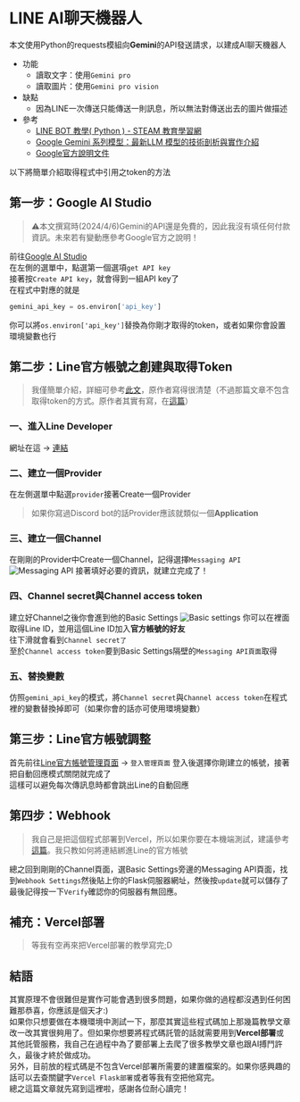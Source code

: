 # LINE AI聊天機器人
本文使用Python的requests模組向**Gemini**的API發送請求，以建成AI聊天機器人
* 功能
  * 讀取文字：使用`Gemini pro`
  * 讀取圖片：使用`Gemini pro vision`
* 缺點
  * 因為LINE一次傳送只能傳送一則訊息，所以無法對傳送出去的圖片做描述
* 參考
  * [LINE BOT 教學( Python ) - STEAM 教育學習網](https://steam.oxxostudio.tw/category/python/example/line-bot.html)
  * [Google Gemini 系列模型：最新LLM 模型的技術剖析與實作介紹](https://blog.infuseai.io/google-gemini-model-intro-a302d6ae87c3)
  * [Google官方說明文件](https://ai.google.dev/docs?hl=zh-tw)

以下將簡單介紹取得程式中引用之token的方法
## 第一步：Google AI Studio
> ⚠️本文撰寫時(2024/4/6)Gemini的API還是免費的，因此我沒有填任何付款資訊。未來若有變動應參考Google官方之說明！

前往[Google AI Studio](https://aistudio.google.com/)  
在左側的選單中，點選第一個選項`get API key`  
接著按`Create API key`，就會得到一組API key了  
在程式中對應的就是
```py
gemini_api_key = os.environ['api_key']
```
你可以將`os.environ['api_key']`替換為你剛才取得的token，或者如果你會設置環境變數也行

## 第二步：Line官方帳號之創建與取得Token
> 我僅簡單介紹，詳細可參考[此文](https://steam.oxxostudio.tw/category/python/example/line-developer.html)，原作者寫得很清楚（不過那篇文章不包含取得token的方式。原作者其實有寫，在[這篇](https://steam.oxxostudio.tw/category/python/example/line-webhook.html)）

### 一、進入Line Developer
網址在這 -> [連結](https://developers.line.biz/zh-hant/)
### 二、建立一個Provider
在左側選單中點選`provider`接著Create一個Provider
> 如果你寫過Discord bot的話Provider應該就類似一個**Application**

### 三、建立一個Channel 
在剛剛的Provider中Create一個Channel，記得選擇`Messaging API`
![Messaging API](https://scontent.frmq2-2.fna.fbcdn.net/v/t1.15752-9/433994174_1817362718729995_6580314643434535918_n.jpg?_nc_cat=100&ccb=1-7&_nc_sid=5f2048&_nc_ohc=7-ipoQoiP0kAb5H8cpX&_nc_ht=scontent.frmq2-2.fna&oh=03_AdV420sI2E3sfRHaeb4ryS09ZkZ9BGvrlej1OqEdu7BJYw&oe=6638402D)
接著填好必要的資訊，就建立完成了！
### 四、Channel secret與Channel access token
建立好Channel之後你會進到他的Basic Settings
![Basic settings](https://scontent-tpe1-1.xx.fbcdn.net/v/t1.15752-9/421071721_1171088150541307_8879639398150892167_n.jpg?_nc_cat=109&ccb=1-7&_nc_sid=5f2048&_nc_ohc=_e7g2rFHPzgAb4xg4GJ&_nc_ht=scontent-tpe1-1.xx&oh=03_AdUcFHYSFTNR0zSyfU126cWodzIc7fsJ2rfVcunJavynTA&oe=663821ED)
你可以在裡面取得Line ID，並用這個Line ID加入**官方帳號的好友**  
往下滑就會看到`Channel secret了`  
至於`Channel access token`要到Basic Settings隔壁的`Messaging API頁面`取得
### 五、替換變數
仿照`gemini_api_key`的模式，將`Channel secret`與`Channel access token`在程式裡的變數替換掉即可（如果你會的話亦可使用環境變數）
## 第三步：Line官方帳號調整
首先前往[Line官方帳號管理頁面](https://tw.linebiz.com/login/) -> `登入管理頁面`
登入後選擇你剛建立的帳號，接著把自動回應模式關閉就完成了  
這樣可以避免每次傳訊息時都會跳出Line的自動回應  
## 第四步：Webhook
> 我自己是把這個程式部署到Vercel，所以如果你要在本機端測試，建議參考[這篇](https://steam.oxxostudio.tw/category/python/example/line-webhook.html)。我只教如何將連結綁進Line的官方帳號

總之回到剛剛的Channel頁面，選Basic Settings旁邊的Messaging API頁面，找到`Webhook Settings`然後貼上你的Flask伺服器網址，然後按`update`就可以儲存了
最後記得按一下`Verify`確認你的伺服器有無回應。
## 補充：Vercel部署
> 等我有空再來把Vercel部署的教學寫完;D

## 結語
其實原理不會很難但是實作可能會遇到很多問題，如果你做的過程都沒遇到任何困難那恭喜，你應該是個天才:)  
如果你只想要做在本機環境中測試一下，那麼其實這些程式碼加上那幾篇教學文章改一改其實很夠用了。但如果你想要將程式碼託管的話就需要用到**Vercel部署**或其他託管服務，我自己在過程中為了要部署上去爬了很多教學文章也跟AI搏鬥許久，最後才終於做成功。  
另外，目前放的程式碼是不包含Vercel部署所需要的建置檔案的。如果你感興趣的話可以去查關鍵字`Vercel Flask部署`或者等我有空把他寫完。  
總之這篇文章就先寫到這裡啦，感謝各位耐心讀完！
